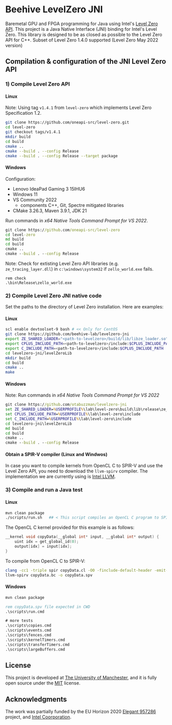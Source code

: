 # Beehive LevelZero JNI

Baremetal GPU and FPGA programming for Java using Intel's [Level Zero API](https://spec.oneapi.io/level-zero/latest/index.html). This project is a Java Native Interface (JNI) binding for Intel's Level Zero. This library is designed to be as closed as possible to the Level Zero API for C++. Subset of Level Zero 1.4.0 supported (Level Zero May 2022 version)


## Compilation & configuration of the JNI Level Zero API

### 1) Compile Level Zero API

#### Linux

Note: Using tag `v1.4.1` from `level-zero` which implements Level Zero Specification 1.2.

```bash
git clone https://github.com/oneapi-src/level-zero.git
cd level-zero
git checkout tags/v1.4.1
mkdir build
cd build
cmake ..
cmake --build . --config Release
cmake --build . --config Release --target package
```

#### Windows

Configuration:
- Lenovo IdeaPad Gaming 3 15IHU6
- Windows 11
- VS Community 2022
  + components C++, Git, Spectre mitigated libraries
- CMake 3.26.3, Maven 3.9.1, JDK 21

Run commands in _x64 Native Tools Command Prompt for VS 2022_.

```cmd
git clone https://github.com/oneapi-src/level-zero
cd level-zero
md build
cd build
cmake ..
cmake --build . --config Release
```

Note: Check for extisting Level Zero API libraries (e.g. `ze_tracing_layer.dll`) in `c:\windows\system32` if `zello_world.exe` fails.

```
rem check
.\bin\Release\zello_world.exe
```

### 2) Compile Level Zero JNI native code

Set the paths to the directory of Level Zero installation. Here are examples:

#### Linux

```bash
scl enable devtoolset-9 bash # << Only for CentOS
git clone https://github.com/beehive-lab/levelzero-jni
export ZE_SHARED_LOADER="<path-to-levelzero>/build/lib/libze_loader.so"
export CPLUS_INCLUDE_PATH=<path-to-levelzero>/include:$CPLUS_INCLUDE_PATH
export C_INCLUDE_PATH=<path-to-levelzero>/include:$CPLUS_INCLUDE_PATH
cd levelzero-jni/levelZeroLib
mkdir build
cd build
cmake ..
make
```

#### Windows

Note: Run commands in _x64 Native Tools Command Prompt for VS 2022_

```cmd
git clone https://github.com/otabuzzman/levelzero-jni
set ZE_SHARED_LOADER=%USERPROFILE%\lab\level-zero\build\lib\release\ze_loader.lib
set CPLUS_INCLUDE_PATH=%USERPROFILE%\lab\level-zero\include
set C_INCLUDE_PATH=%USERPROFILE%\lab\level-zero\include
cd levelzero-jni\levelZeroLib
md build
cd build
cmake ..
cmake --build . --config Release
```

#### Obtain a SPIR-V compiler (Linux and Windwos)

In case you want to compile kernels from OpenCL C to SPIR-V and use the Level Zero API, you need to download the `llvm-spirv` compiler. The implementation we are currently using is [Intel LLVM](https://github.com/intel/llvm).

### 3) Compile and run a Java test

#### Linux

```bash
mvn clean package
./scripts/run.sh   ## < This script compiles an OpenCL C program to SPIR-V using the llvm-spirv compiler (see 2.1)
```

The OpenCL C kernel provided for this example is as follows:

```c
__kernel void copyData(__global int* input, __global int* output) {
	uint idx = get_global_id(0);
	output[idx] = input[idx];
}
```

To compile from OpenCL C to SPIR-V:

```bash
clang -cc1 -triple spir copyData.cl -O0 -finclude-default-header -emit-llvm-bc -o copyData.bc
llvm-spirv copyData.bc -o copyData.spv
```

#### Windows

```cmd
mvn clean package

rem copyData.spv file expected in CWD
.\scripts\run.cmd

# more tests
.\scripts\copies.cmd
.\scripts\events.cmd
.\scripts\fences.cmd
.\scripts\kernelTimers.cmd
.\scripts\transferTimers.cmd
.\scripts\largeBuffers.cmd
```


## License

This project is developed at [The University of Manchester](https://www.manchester.ac.uk/), and it is fully open source under the [MIT](https://github.com/beehive-lab/levelzero-jni/blob/master/LICENSE) license.


## Acknowledgments

The work was partially funded by the EU Horizon 2020 [Elegant 957286](https://www.elegant-h2020.eu/) project, and [Intel Coorporation](https://www.intel.it/content/www/it/it/homepage.html).
